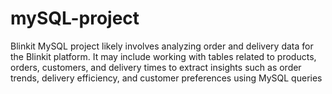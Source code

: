# mySQL-project
Blinkit MySQL project likely involves analyzing order and delivery data for the Blinkit platform. It may include working with tables related to products, orders, customers, and delivery times to extract insights such as order trends, delivery efficiency, and customer preferences using MySQL queries

